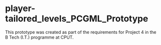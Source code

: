 # player-tailored_levels_PCGML_Prototype
This prototype was created as part of the requirements for Project 4 in the B Tech (I.T.) programme at CPUT.
